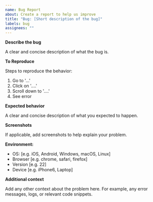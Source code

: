 ```yaml
---
name: Bug Report
about: Create a report to help us improve
title: "Bug: [Short description of the bug]"
labels: bug
assignees: ""
---
```


**Describe the bug**

A clear and concise description of what the bug is.

**To Reproduce**

Steps to reproduce the behavior:

1.  Go to '...'
2.  Click on '....'
3.  Scroll down to '....'
4.  See error

**Expected behavior**

A clear and concise description of what you expected to happen.

**Screenshots**

If applicable, add screenshots to help explain your problem.

**Environment:**

- OS: [e.g. iOS, Android, Windows, macOS, Linux]
- Browser [e.g. chrome, safari, firefox]
- Version [e.g. 22]
- Device [e.g. iPhone6, Laptop]

**Additional context**

Add any other context about the problem here. For example, any error messages, logs, or relevant code snippets.
